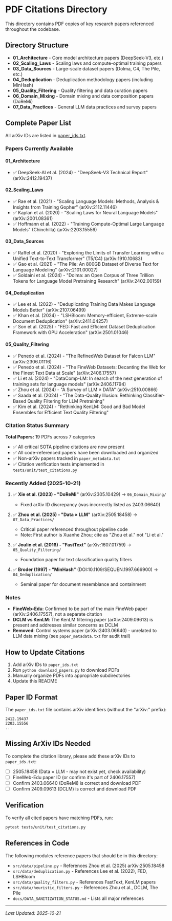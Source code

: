 # PDF Citations Directory

This directory contains PDF copies of key research papers referenced throughout the codebase.

## Directory Structure

- **01_Architecture** - Core model architecture papers (DeepSeek-V3, etc.)
- **02_Scaling_Laws** - Scaling laws and compute-optimal training papers
- **03_Data_Sources** - Large-scale dataset papers (Dolma, C4, The Pile, etc.)
- **04_Deduplication** - Deduplication methodology papers (including MinHash)
- **05_Quality_Filtering** - Quality filtering and data curation papers
- **06_Domain_Mixing** - Domain mixing and data composition papers (DoReMi)
- **07_Data_Practices** - General LLM data practices and survey papers

## Complete Paper List

All arXiv IDs are listed in [paper_ids.txt](paper_ids.txt).

### Papers Currently Available

#### 01_Architecture
- ✅ DeepSeek-AI et al. (2024) - "DeepSeek-V3 Technical Report" (arXiv:2412.19437)

#### 02_Scaling_Laws
- ✅ Rae et al. (2021) - "Scaling Language Models: Methods, Analysis & Insights from Training Gopher" (arXiv:2112.11446)
- ✅ Kaplan et al. (2020) - "Scaling Laws for Neural Language Models" (arXiv:2001.08361)
- ✅ Hoffmann et al. (2022) - "Training Compute-Optimal Large Language Models" (Chinchilla) (arXiv:2203.15556)

#### 03_Data_Sources
- ✅ Raffel et al. (2020) - "Exploring the Limits of Transfer Learning with a Unified Text-to-Text Transformer" (T5/C4) (arXiv:1910.10683)
- ✅ Gao et al. (2021) - "The Pile: An 800GB Dataset of Diverse Text for Language Modeling" (arXiv:2101.00027)
- ✅ Soldaini et al. (2024) - "Dolma: an Open Corpus of Three Trillion Tokens for Language Model Pretraining Research" (arXiv:2402.00159)

#### 04_Deduplication
- ✅ Lee et al. (2022) - "Deduplicating Training Data Makes Language Models Better" (arXiv:2107.06499)
- ✅ Khan et al. (2024) - "LSHBloom: Memory-efficient, Extreme-scale Document Deduplication" (arXiv:2411.04257)
- ✅ Son et al. (2025) - "FED: Fast and Efficient Dataset Deduplication Framework with GPU Acceleration" (arXiv:2501.01046)

#### 05_Quality_Filtering
- ✅ Penedo et al. (2024) - "The RefinedWeb Dataset for Falcon LLM" (arXiv:2306.01116)
- ✅ Penedo et al. (2024) - "The FineWeb Datasets: Decanting the Web for the Finest Text Data at Scale" (arXiv:2406.17557)
- ✅ Li et al. (2024) - "DataComp-LM: In search of the next generation of training sets for language models" (arXiv:2406.11794)
- ✅ Zhou et al. (2024) - "A Survey of LLM × DATA" (arXiv:2510.00866)
- ✅ Saada et al. (2024) - "The Data-Quality Illusion: Rethinking Classifier-Based Quality Filtering for LLM Pretraining"
- ✅ Kim et al. (2024) - "Rethinking KenLM: Good and Bad Model Ensembles for Efficient Text Quality Filtering"

### Citation Status Summary

**Total Papers:** 19 PDFs across 7 categories
- ✅ All critical SOTA pipeline citations are now present
- ✅ All code-referenced papers have been downloaded and organized
- ✅ Non-arXiv papers tracked in `paper_metadata.txt`
- ✅ Citation verification tests implemented in `tests/unit/test_citations.py`

### Recently Added (2025-10-21)

1. ✅ **Xie et al. (2023) - "DoReMi"** (arXiv:2305.10429) → `06_Domain_Mixing/`
   - Fixed arXiv ID discrepancy (was incorrectly listed as 2403.06640)

2. ✅ **Zhou et al. (2025) - "Data × LLM"** (arXiv:2505.18458) → `07_Data_Practices/`
   - Critical paper referenced throughout pipeline code
   - Note: First author is Xuanhe Zhou; cite as "Zhou et al." not "Li et al."

3. ✅ **Joulin et al. (2016) - "FastText"** (arXiv:1607.01759) → `05_Quality_Filtering/`
   - Foundation paper for text classification quality filters

4. ✅ **Broder (1997) - "MinHash"** (DOI:10.1109/SEQUEN.1997.666900) → `04_Deduplication/`
   - Seminal paper for document resemblance and containment

### Notes

- **FineWeb-Edu**: Confirmed to be part of the main FineWeb paper (arXiv:2406.17557), not a separate citation
- **DCLM vs KenLM**: The KenLM filtering paper (arXiv:2409.09613) is present and addresses similar concerns as DCLM
- **Removed**: Control systems paper (arXiv:2403.06640) - unrelated to LLM data mixing (see `paper_metadata.txt` for audit trail)

## How to Update Citations

1. Add arXiv IDs to `paper_ids.txt`
2. Run `python download_papers.py` to download PDFs
3. Manually organize PDFs into appropriate subdirectories
4. Update this README

## Paper ID Format

The `paper_ids.txt` file contains arXiv identifiers (without the "arXiv:" prefix):
```
2412.19437
2203.15556
...
```

## Missing ArXiv IDs Needed

To complete the citation library, please add these arXiv IDs to `paper_ids.txt`:

- [ ] 2505.18458 (Data × LLM - may not exist yet, check availability)
- [ ] FineWeb-Edu paper ID (or confirm it's part of 2406.17557)
- [ ] Confirm 2403.06640 (DoReMi) is correct and download PDF
- [ ] Confirm 2409.09613 (DCLM) is correct and download PDF

## Verification

To verify all cited papers have matching PDFs, run:
```bash
pytest tests/unit/test_citations.py
```

## References in Code

The following modules reference papers that should be in this directory:

- `src/data/pipeline.py` - References Zhou et al. (2025) arXiv:2505.18458
- `src/data/deduplication.py` - References Lee et al. (2022), FED, LSHBloom
- `src/data/quality_filters.py` - References FastText, KenLM papers
- `src/data/heuristic_filters.py` - References Zhou et al., DCLM, The Pile
- `docs/DATA_SANITIZATION_STATUS.md` - Lists all major references

---

*Last Updated: 2025-10-21*
